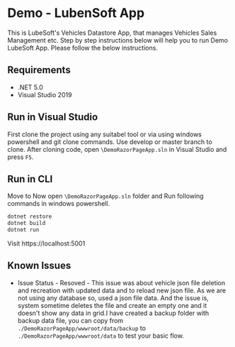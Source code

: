 # Demo - LubenSoft App

This is LubeSoft's Vehicles Datastore App, that manages Vehicles Sales Management etc. Step by step instructions below will help you to run Demo LubeSoft App.
Please follow the below instructions.

## Requirements

- .NET 5.0
- Visual Studio 2019

## Run in Visual Studio
First clone the project using any suitabel tool or via using windows powershell and git clone commands.
Use develop or master branch to clone.
After cloning code, open `\DemoRazorPageApp.sln` in Visual Studio and press `F5`.

## Run in CLI
Move to Now open `\DemoRazorPageApp.sln` folder and Run following commands in windows powershell. 
```bash
dotnet restore
dotnet build
dotnet run
```

Visit https://localhost:5001

## Known Issues
- Issue Status - Resoved - This issue was about vehicle json file deletion and recreation with updated data and to reload new json file. 
  As we are not using any database so, used a json file data. And the issue is, system sometime deletes the file 
  and create an empty one and it doesn't show any data in grid.I have created a backup folder with backup data file, 
  you can copy from `./DemoRazorPageApp/wwwroot/data/backup` to `./DemoRazorPageApp/wwwroot/data` to test your basic flow.
